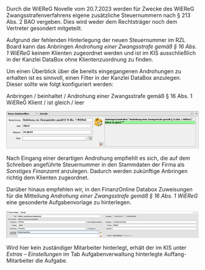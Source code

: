 Durch die WiEReG Novelle vom 20.7.2023 werden für Zwecke des WiEReG Zwangsstrafenverfahrens eigene zusätzliche Steuernummern nach § 213 Abs. 2 BAO vergeben. Dies wird weder dem Rechtsträger noch dem Vertreter gesondert mitgeteilt.

Aufgrund der fehlenden Hinterlegung der neuen Steuernummer im RZL Board kann das Anbringen *Androhung einer Zwangsstrafe gemäß § 16 Abs. 1 WiEReG* keinem Klienten zugeordnet werden und ist im KIS ausschließlich in der Kanzlei DataBox ohne Klientenzuordnung zu finden.

Um einen Überblick über die bereits eingegangenen Androhungen zu erhalten ist es sinnvoll, einen Filter in der Kanzlei DataBox anzulegen. Dieser sollte wie folgt konfiguriert werden:

Anbringen / beinhaltet / Androhung einer Zwangsstrafe gemäß § 16 Abs. 1 WiEReG
Klient / ist gleich / leer

![Databoxfilter WiEReG](<img/Databoxfilter WiEReG.png>)

Nach Eingang einer derartigen Androhung empfiehlt es sich, die auf dem Schreiben angeführte Steuernummer in den Stammdaten der Firma als *Sonstiges Finanzamt* anzulegen. Dadurch werden zukünftige Anbringen richtig dem Klienten zugeordnet.

Darüber hinaus empfehlen wir, in den FinanzOnline Databox Zuweisungen für die Mitteilung *Androhung einer Zwangsstrafe gemäß § 16 Abs. 1 WiEReG* eine gesonderte Aufgabenvorlage zu hinterlegen.

![Aufgabenvorlage Zwangsstrafe](<img/Aufgabenvorlage WiEReG Zwangsstrafe.png>)

Wird hier kein zuständiger Mitarbeiter hinterlegt, erhält der im KIS unter *Extras – Einstellungen* im Tab Aufgabenverwaltung hinterlegte Auffang-Mitarbeiter die Aufgabe.